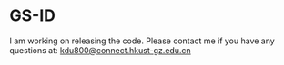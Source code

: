 # GS-ID
I am working on releasing the code. Please contact me if you have any questions at: kdu800@connect.hkust-gz.edu.cn
